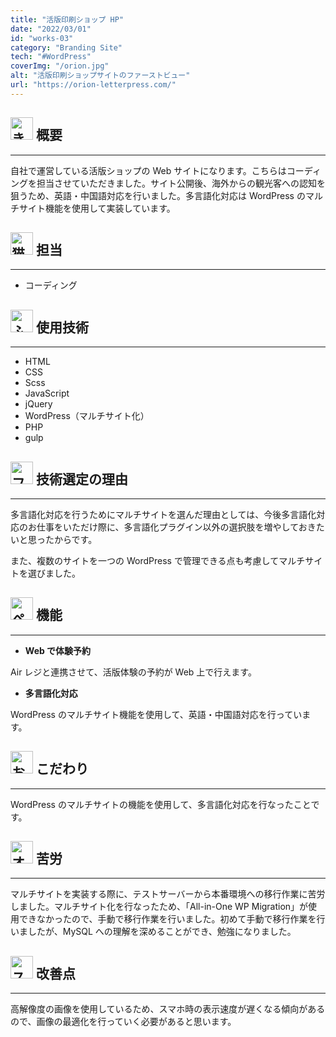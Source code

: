 ```yaml
---
title: "活版印刷ショップ HP"
date: "2022/03/01"
id: "works-03"
category: "Branding Site"
tech: "#WordPress"
coverImg: "/orion.jpg"
alt: "活版印刷ショップサイトのファーストビュー"
url: "https://orion-letterpress.com/"
---
```


<h2>
<img src="/fox.svg" alt="きつねのイラスト" width="36px" height="36px" loading="lazy">
<strong>概要</strong>
</h2>

---

自社で運営している活版ショップの Web サイトになります。こちらはコーディングを担当させていただきました。サイト公開後、海外からの観光客への認知を狙うため、英語・中国語対応を行いました。多言語化対応は WordPress のマルチサイト機能を使用して実装しています。

<h2>
<img src="/cat.svg" alt="猫のイラスト" width="36px" height="36px" loading="lazy">
<strong>担当</strong>
</h2>

---

- コーディング

<h2>
<img src="/owl.svg" alt="ふくろうのイラスト" width="36px" height="36px" loading="lazy">
<strong>使用技術</strong>
</h2>

---

- HTML
- CSS
- Scss
- JavaScript
- jQuery
- WordPress（マルチサイト化）
- PHP
- gulp

<h2>
<img src="/flamingo.svg" alt="フラミンゴのイラスト" width="36px" height="36px" loading="lazy">
<strong>技術選定の理由</strong>
</h2>

---

多言語化対応を行うためにマルチサイトを選んだ理由としては、今後多言語化対応のお仕事をいただけ際に、多言語化プラグイン以外の選択肢を増やしておきたいと思ったからです。

また、複数のサイトを一つの WordPress で管理できる点も考慮してマルチサイトを選びました。

<h2>
<img src="/penguin.svg" alt="ペンギンのイラスト" width="36px" height="36px" loading="lazy">
<strong>機能</strong>
</h2>

---

- **Web で体験予約**

Air レジと連携させて、活版体験の予約が Web 上で行えます。

- **多言語化対応**

WordPress のマルチサイト機能を使用して、英語・中国語対応を行っています。

<h2>
<img src="/monkey.svg" alt="お猿さんのイラスト" width="36px" height="36px" loading="lazy">
<strong>こだわり</strong>
</h2>

---

WordPress のマルチサイトの機能を使用して、多言語化対応を行なったことです。

<h2>
<img src="/wolf.svg" alt="オオカミのイラスト" width="36px" height="36px" loading="lazy">
<strong>苦労</strong>
</h2>

---

マルチサイトを実装する際に、テストサーバーから本番環境への移行作業に苦労しました。マルチサイト化を行なったため、「All-in-One WP Migration」が使用できなかったので、手動で移行作業を行いました。初めて手動で移行作業を行いましたが、MySQL への理解を深めることができ、勉強になりました。

<h2>
<img src="/skunk.svg" alt="スカンクのイラスト" width="36px" height="36px" loading="lazy">
<strong>改善点</strong>
</h2>

---

高解像度の画像を使用しているため、スマホ時の表示速度が遅くなる傾向があるので、画像の最適化を行っていく必要があると思います。
